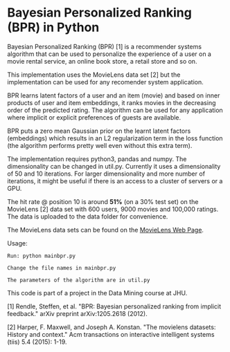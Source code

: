 # Bayesian Personalized Ranking (BPR) in Python

Bayesian Personalized Ranking (BPR) [1] is a recommender systems algorithm that can be used to personalize the experience of a user on a movie rental service, an online book store, a retail store and so on.

This implementation uses the MovieLens data set [2] but the implementation can be used for any recomender system application.

BPR learns latent factors of a user and an item (movie) and based on inner products of user and item embeddings, it ranks movies in the decreasing order of the predicted rating. The algorithm can be used for any application where implicit or explicit preferences of guests are available.

BPR puts a zero mean Gaussian prior on the learnt latent factors (embeddings) which results in an L2 regularization term in the loss function (the algorithm performs pretty well even without this extra term).

The implementation requires python3, pandas and numpy. The dimensionality can be changed in util.py. Currently it uses a dimensionality of 50 and 10 iterations. For larger dimensionality and more number of iterations, it might be useful if there is an access to a cluster of servers or a GPU.

The hit rate @ position 10 is around **51%** (on a 30% test set) on the MovieLens [2] data set with 600 users, 9000 movies and 100,000 ratings. The data is uploaded to the data folder for convenience.

The MovieLens data sets can be found on the [MovieLens Web Page](https://grouplens.org/datasets/movielens/).

Usage:
  
    Run: python mainbpr.py
  
    Change the file names in mainbpr.py
  
    The parameters of the algorithm are in util.py

This code is part of a project in the Data Mining course at JHU.

[1] Rendle, Steffen, et al. "BPR: Bayesian personalized ranking from implicit feedback." arXiv preprint arXiv:1205.2618 (2012).

[2] Harper, F. Maxwell, and Joseph A. Konstan. "The movielens datasets: History and context." Acm transactions on interactive intelligent systems (tiis) 5.4 (2015): 1-19.
